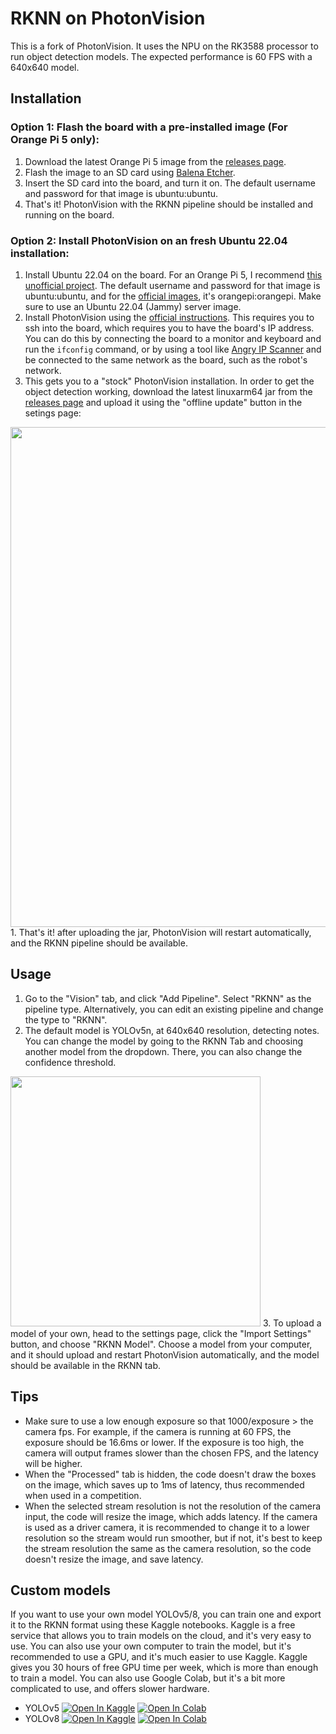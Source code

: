 # RKNN on PhotonVision
This is a fork of PhotonVision. It uses the NPU on the RK3588 processor to run object detection models.
The expected performance is 60 FPS with a 640x640 model.

## Installation
### Option 1: Flash the board with a pre-installed image (For Orange Pi 5 only):
1. Download the latest Orange Pi 5 image from the [releases page](https://github.com/lavirz/photonvision/releases/latest).
2. Flash the image to an SD card using [Balena Etcher](https://www.balena.io/etcher/).
3. Insert the SD card into the board, and turn it on. The default username and password for that image is ubuntu:ubuntu.
4. That's it! PhotonVision with the RKNN pipeline should be installed and running on the board.
### Option 2: Install PhotonVision on an fresh Ubuntu 22.04 installation:
1. Install Ubuntu 22.04 on the board. For an Orange Pi 5, I recommend [this unofficial project](https://github.com/Joshua-Riek/ubuntu-rockchip/releases/latest). The default username and password for that image is ubuntu:ubuntu, and for the [official images](https://drive.google.com/drive/folders/1i5zQOg1GIA4_VNGikFl2nPM0Y2MBw2M0), it's orangepi:orangepi. Make sure to use an Ubuntu 22.04 (Jammy) server image.
2. Install PhotonVision using the [official instructions](https://docs.photonvision.org/en/latest/getting-started/installation.html). This requires you to ssh into the board, which requires you to have the board's IP address. You can do this by connecting the board to a monitor and keyboard and run the `ifconfig` command, or by using a tool like [Angry IP Scanner](https://angryip.org/) and be connected to the same network as the board, such as the robot's network.
3. This gets you to a "stock" PhotonVision installation. In order to get the object detection working, download the latest linuxarm64 jar from the [releases page](https://github.com/lavirz/photonvision/releases/latest) and upload it using the "offline update" button in the setings page:
<img src="https://i.postimg.cc/50sHKZbk/pvss-offline-update.png" width="800"/>
1. That's it! after uploading the jar, PhotonVision will restart automatically, and the RKNN pipeline should be available.


## Usage
1. Go to the "Vision" tab, and click "Add Pipeline". Select "RKNN" as the pipeline type. Alternatively, you can edit an existing pipeline and change the type to "RKNN".
2. The default model is YOLOv5n, at 640x640 resolution, detecting notes. You can change the model by going to the RKNN Tab and choosing another model from the dropdown. There, you can also change the confidence threshold.
<img src="https://i.postimg.cc/sXhRLLF4/pvss-rknn-tab.png" width="400"/>
3. To upload a model of your own, head to the settings page, click the "Import Settings" button, and choose "RKNN Model". Choose a model from your computer, and it should upload and restart PhotonVision automatically, and the model should be available in the RKNN tab.

## Tips
- Make sure to use a low enough exposure so that 1000/exposure > the camera fps. For example, if the camera is running at 60 FPS, the exposure should be 16.6ms or lower. If the exposure is too high, the camera will output frames slower than the chosen FPS, and the latency will be higher.
- When the "Processed" tab is hidden, the code doesn't draw the boxes on the image, which saves up to 1ms of latency, thus recommended when used in a competition.
- When the selected stream resolution is not the resolution of the camera input, the code will resize the image, which adds latency. If the camera is used as a driver camera, it is recommended to change it to a lower resolution so the stream would run smoother, but if not, it's best to keep the stream resolution the same as the camera resolution, so the code doesn't resize the image, and save latency.

## Custom models
If you want to use your own model YOLOv5/8, you can train one and export it to the RKNN format using these Kaggle notebooks. Kaggle is a free service that allows you to train models on the cloud, and it's very easy to use. You can also use your own computer to train the model, but it's recommended to use a GPU, and it's much easier to use Kaggle. Kaggle gives you 30 hours of free GPU time per week, which is more than enough to train a model. You can also use Google Colab, but it's a bit more complicated to use, and offers slower hardware.
- YOLOv5 <a href="https://www.kaggle.com/lavirz/yolov5-to-rknn"><img src="https://kaggle.com/static/images/open-in-kaggle.svg" alt="Open In Kaggle"></a>
<a href="https://colab.research.google.com/github/lavirz/photonvision/devTools/yolov5-to-rknn.ipynb"><img src="https://colab.research.google.com/assets/colab-badge.svg" alt="Open In Colab"></a>
- YOLOv8 <a href="https://www.kaggle.com/lavirz/yolov8-to-rknn"><img src="https://kaggle.com/static/images/open-in-kaggle.svg" alt="Open In Kaggle"></a>
<a href="https://colab.research.google.com/github/lavirz/photonvision/devTools/yolov8-to-rknn.ipynb"><img src="https://colab.research.google.com/assets/colab-badge.svg" alt="Open In Colab"></a>
